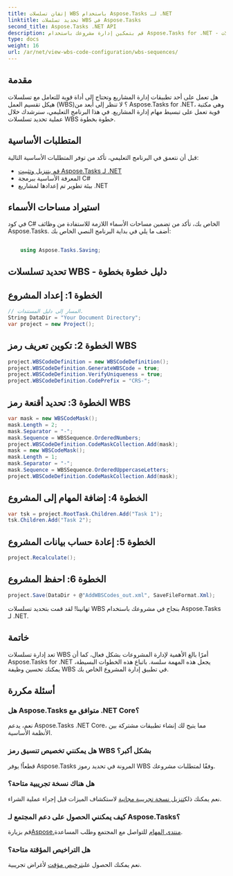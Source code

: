 ```yaml
---
title: إتقان تسلسلات WBS باستخدام Aspose.Tasks لـ .NET
linktitle: تحديد تسلسلات WBS في Aspose.Tasks
second_title: Aspose.Tasks .NET API
description: قم بتمكين إدارة مشروعك باستخدام Aspose.Tasks for .NET - حدد تسلسلات WBS بسلاسة وعزز الكفاءة دون عناء. #تخصيص #المهام #مشروع MS
type: docs
weight: 16
url: /ar/net/view-wbs-code-configuration/wbs-sequences/
---
```

## مقدمة
هل تعمل على أحد تطبيقات إدارة المشاريع وتحتاج إلى أداة قوية للتعامل مع تسلسلات هيكل تقسيم العمل (WBS)؟ لا تنظر إلى أبعد من Aspose.Tasks for .NET، وهي مكتبة قوية تعمل على تبسيط مهام إدارة المشاريع. في هذا البرنامج التعليمي، سنرشدك خلال عملية تحديد تسلسلات WBS خطوة بخطوة.
## المتطلبات الأساسية
قبل أن نتعمق في البرنامج التعليمي، تأكد من توفر المتطلبات الأساسية التالية:
- [قم بتنزيل وتثبيت Aspose.Tasks لـ .NET](https://releases.aspose.com/tasks/net/)
- المعرفة الأساسية ببرمجة C#
- بيئة تطوير تم إعدادها لمشاريع .NET
## استيراد مساحات الأسماء
في كود C# الخاص بك، تأكد من تضمين مساحات الأسماء اللازمة للاستفادة من وظائف Aspose.Tasks. أضف ما يلي في بداية البرنامج النصي الخاص بك:
```csharp
    
    using Aspose.Tasks.Saving;
```
## تحديد تسلسلات WBS - دليل خطوة بخطوة
## الخطوة 1: إعداد المشروع
```csharp
// المسار إلى دليل المستندات.
String DataDir = "Your Document Directory";
var project = new Project();
```
## الخطوة 2: تكوين تعريف رمز WBS
```csharp
project.WBSCodeDefinition = new WBSCodeDefinition();
project.WBSCodeDefinition.GenerateWBSCode = true;
project.WBSCodeDefinition.VerifyUniqueness = true;
project.WBSCodeDefinition.CodePrefix = "CRS-";
```
## الخطوة 3: تحديد أقنعة رمز WBS
```csharp
var mask = new WBSCodeMask();
mask.Length = 2;
mask.Separator = "-";
mask.Sequence = WBSSequence.OrderedNumbers;
project.WBSCodeDefinition.CodeMaskCollection.Add(mask);
mask = new WBSCodeMask();
mask.Length = 1;
mask.Separator = "-";
mask.Sequence = WBSSequence.OrderedUppercaseLetters;
project.WBSCodeDefinition.CodeMaskCollection.Add(mask);
```
## الخطوة 4: إضافة المهام إلى المشروع
```csharp
var tsk = project.RootTask.Children.Add("Task 1");
tsk.Children.Add("Task 2");
```
## الخطوة 5: إعادة حساب بيانات المشروع
```csharp
project.Recalculate();
```
## الخطوة 6: احفظ المشروع
```csharp
project.Save(DataDir + @"AddWBSCodes_out.xml", SaveFileFormat.Xml);
```
تهانينا! لقد قمت بتحديد تسلسلات WBS بنجاح في مشروعك باستخدام Aspose.Tasks لـ .NET.
## خاتمة
تعد إدارة تسلسلات WBS أمرًا بالغ الأهمية لإدارة المشروعات بشكل فعال، كما أن Aspose.Tasks for .NET يجعل هذه المهمة سلسة. باتباع هذه الخطوات البسيطة، يمكنك تحسين وظيفة WBS في تطبيق إدارة المشروع الخاص بك.
## أسئلة مكررة
### هل Aspose.Tasks متوافق مع .NET Core؟
نعم، يدعم Aspose.Tasks ‎.NET Core، مما يتيح لك إنشاء تطبيقات مشتركة بين الأنظمة الأساسية.
### هل يمكنني تخصيص تنسيق رمز WBS بشكل أكبر؟
قطعاً! يوفر Aspose.Tasks المرونة في تحديد رموز WBS وفقًا لمتطلبات مشروعك.
### هل هناك نسخة تجريبية متاحة؟
 نعم يمكنك ذلك[تنزيل نسخة تجريبية مجانية](https://releases.aspose.com/) لاستكشاف الميزات قبل إجراء عملية الشراء.
### كيف يمكنني الحصول على دعم المجتمع لـ Aspose.Tasks؟
 قم بزيارة[Aspose.منتدى المهام](https://forum.aspose.com/c/tasks/15) للتواصل مع المجتمع وطلب المساعدة.
### هل التراخيص المؤقتة متاحة؟
 نعم يمكنك الحصول على[ترخيص مؤقت](https://purchase.aspose.com/temporary-license/) لأغراض تجريبية.